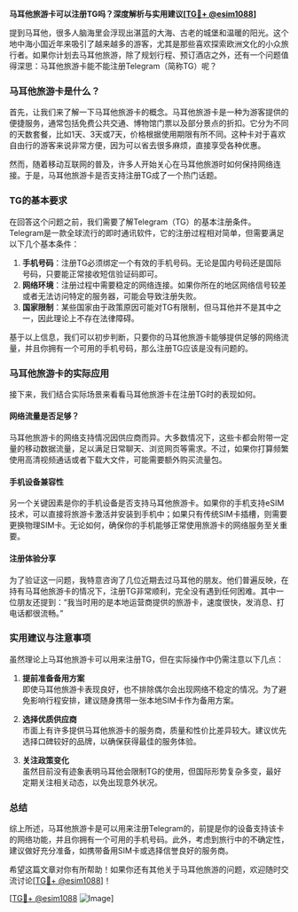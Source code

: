 **马耳他旅游卡可以注册TG吗？深度解析与实用建议[[TG💪+ @esim1088](https://t.me/s/esim1088)]**

提到马耳他，很多人脑海里会浮现出湛蓝的大海、古老的城堡和温暖的阳光。这个地中海小国近年来吸引了越来越多的游客，尤其是那些喜欢探索欧洲文化的小众旅行者。如果你计划去马耳他旅游，除了规划行程、预订酒店之外，还有一个问题值得深思：马耳他旅游卡能不能注册Telegram（简称TG）呢？

### 马耳他旅游卡是什么？

首先，让我们来了解一下马耳他旅游卡的概念。马耳他旅游卡是一种为游客提供的便捷服务，通常包括免费公共交通、博物馆门票以及部分景点的折扣。它分为不同的天数套餐，比如1天、3天或7天，价格根据使用期限有所不同。这种卡对于喜欢自由行的游客来说非常方便，因为可以省去很多麻烦，直接享受各种优惠。

然而，随着移动互联网的普及，许多人开始关心在马耳他旅游时如何保持网络连接。于是，马耳他旅游卡是否支持注册TG成了一个热门话题。

### TG的基本要求

在回答这个问题之前，我们需要了解Telegram（TG）的基本注册条件。Telegram是一款全球流行的即时通讯软件，它的注册过程相对简单，但需要满足以下几个基本条件：

1. **手机号码**：注册TG必须绑定一个有效的手机号码。无论是国内号码还是国际号码，只要能正常接收短信验证码即可。
2. **网络环境**：注册过程中需要稳定的网络连接。如果你所在的地区网络信号较差或者无法访问特定的服务器，可能会导致注册失败。
3. **国家限制**：某些国家由于政策原因可能对TG有限制，但马耳他并不是其中之一，因此理论上不存在法律障碍。

基于以上信息，我们可以初步判断，只要你的马耳他旅游卡能够提供足够的网络流量，并且你拥有一个可用的手机号码，那么注册TG应该是没有问题的。

### 马耳他旅游卡的实际应用

接下来，我们结合实际场景来看看马耳他旅游卡在注册TG时的表现如何。

#### 网络流量是否足够？

马耳他旅游卡的网络支持情况因供应商而异。大多数情况下，这些卡都会附带一定量的移动数据流量，足以满足日常聊天、浏览网页等需求。不过，如果你打算频繁使用高清视频通话或者下载大文件，可能需要额外购买流量包。

#### 手机设备兼容性

另一个关键因素是你的手机设备是否支持马耳他旅游卡。如果你的手机支持eSIM技术，可以直接将旅游卡激活并安装到手机中；如果只有传统SIM卡插槽，则需要更换物理SIM卡。无论如何，确保你的手机能够正常使用旅游卡的网络服务至关重要。

#### 注册体验分享

为了验证这一问题，我特意咨询了几位近期去过马耳他的朋友。他们普遍反映，在持有马耳他旅游卡的情况下，注册TG非常顺利，完全没有遇到任何困难。其中一位朋友还提到：“我当时用的是本地运营商提供的旅游卡，速度很快，发消息、打电话都很流畅。”

### 实用建议与注意事项

虽然理论上马耳他旅游卡可以用来注册TG，但在实际操作中仍需注意以下几点：

1. **提前准备备用方案**  
   即使马耳他旅游卡表现良好，也不排除偶尔会出现网络不稳定的情况。为了避免影响行程安排，建议随身携带一张本地SIM卡作为备用方案。

2. **选择优质供应商**  
   市面上有许多提供马耳他旅游卡的服务商，质量和性价比差异较大。建议优先选择口碑较好的品牌，以确保获得最佳的服务体验。

3. **关注政策变化**  
   虽然目前没有迹象表明马耳他会限制TG的使用，但国际形势复杂多变，最好定期关注相关动态，以免出现意外状况。

### 总结

综上所述，马耳他旅游卡是可以用来注册Telegram的，前提是你的设备支持该卡的网络功能，并且你拥有一个可用的手机号码。此外，考虑到旅行中的不确定性，建议做好充分准备，如携带备用SIM卡或选择信誉良好的服务商。

希望这篇文章对你有所帮助！如果你还有其他关于马耳他旅游的问题，欢迎随时交流讨论[[TG💪+ @esim1088](https://t.me/s/esim1088)]！

[[TG💪+ @esim1088](https://t.me/s/esim1088) ![Image](https://i.postimg.cc/4NQfJmqS/Snipaste-2025-05-13-00-14-12.png)]